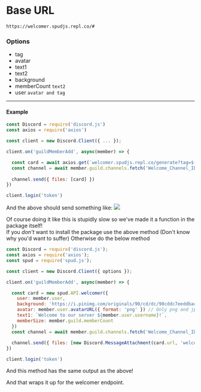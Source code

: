 # Base URL
```
https://welcomer.spudjs.repl.co/#
```

### Options
- tag
- avatar
- text1
- text2
- background
- memberCount `text2`
- user `avatar and tag`
---
#### Example
```js
const Discord = require('discord.js')
const axios = require('axios')

const client = new Discord.Client({ ... });

client.on('guildMemberAdd', async(member) => {

  const card = await axios.get(`welcomer.spudjs.repl.co/generate?tag=${member.user.tag}&avatar=${member.user.displayAvatarURL({ format: 'png' })}&background=https://i.pinimg.com/originals/90/cd/dc/90cddc7eeddbac6b17b4e25674e9e971.jpg`);
  const channel = await member.guild.channels.fetch('Welcome_Channel_ID');
  
  channel.send({ files: [card] })
})

client.login('token')
```
And the above should send something like:
![](https://welcomer.spudjs.repl.co/generate?tag=%3C/Keita%3E&background=https://i.pinimg.com/originals/90/cd/dc/90cddc7eeddbac6b17b4e25674e9e971.jpg&avatar=https://cdn.discordapp.com/avatars/814179005515038720/d6bcf2db8a55e32a7b6115771d4382e3.png&text1=Welcome%20to%20our%20server%20%3C/Keita%3E&text2=Member%20%2310)

Of course doing it like this is stupidly slow so we've made it a function in the package itself!<br>
If you *don't* want to install the package use the above method (Don't know why you'd want to suffer) Otherwise do the below method

```js
const Discord = require('discord.js');
const axios = require('axios');
const spud = require('spud.js');

const client = new Discord.Client({ options });

client.on('guildMemberAdd', async(member) => {

  const card = new spud.API.welcomer({
    user: member.user,
    background: 'https://i.pinimg.com/originals/90/cd/dc/90cddc7eeddbac6b17b4e25674e9e971.jpg',
    avatar: member.user.avatarURL({ format: 'png' }) // Only png and jpg works
    text1: `Welcome to our server ${member.user.username}!`,
    memberSize: member.guild.memberCount
  })
  const channel = await member.guild.channels.fetch('Welcome_Channel_ID');
  
  channel.send({ files: [new Discord.MessageAttachment(card.url, 'welcomer.png')] })
})

client.login('token')
```
And this method has the same output as the above!

And that wraps it up for the welcomer endpoint.


